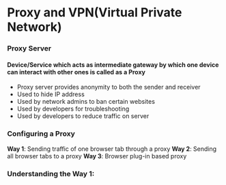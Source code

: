 # Proxy and VPN(Virtual Private Network)

### Proxy Server
#### Device/Service which acts as intermediate gateway by which one device can interact with other ones is called as a Proxy

- Proxy server provides anonymity to both the sender and receiver
- Used to hide IP address
- Used by network admins to ban certain websites
- Used by developers for troubleshooting
- Used by developers to reduce traffic on server

### Configuring a Proxy

**Way 1**: Sending traffic of one browser tab through a proxy
**Way 2**: Sending all browser tabs to a proxy
**Way 3**: Browser plug-in based proxy

### Understanding the Way 1:

